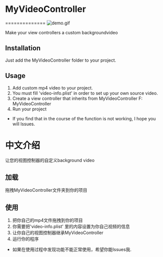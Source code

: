 # MyVideoController
==============
![demo.gif](https://github.com/xiyuxifeng/MyVideoController/blob/master/demo.gif)

Make your view controllers a custom backgroundvideo

## Installation
Just add the MyVideoController folder to your project.

## Usage
1. Add  custom mp4 video to your project.
2. You must fill 'video-info.plist' in order to set up your own source video.
3. Create a  view controller that inherits from MyVideoController  F: MyVideoController
4. Run your project

* If you find that in the course of the function is not working, I hope you will Issues.

中文介绍
==============

让您的视图控制器的自定义background video

## 加载
拖拽MyVideoController文件夹到你的项目

## 使用

1. 把你自己的mp4文件拖拽到你的项目
2. 你需要把'video-info.plist' 里的内容设置为你自己视频的信息
3. 让你自己的视图控制器继承MyVideoController
4. 运行你的程序

* 如果在使用过程中发现功能不能正常使用，希望你能Issues我.


